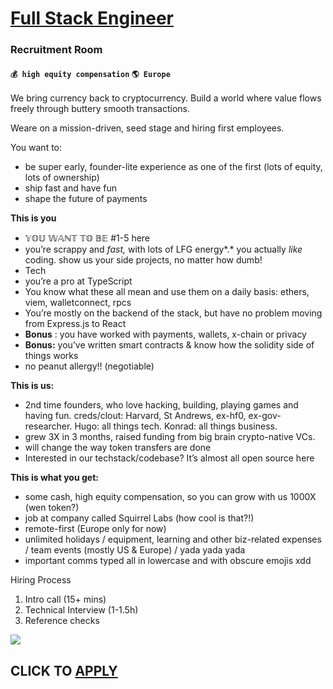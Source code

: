 # [Full Stack Engineer](https://www.remotewlb.com/apply/full-stack-engineer-90140)  
### Recruitment Room  
#### `💰 high equity compensation` `🌎 Europe`  

We bring currency back to cryptocurrency. Build a world where value flows freely through buttery smooth transactions.

Weare on a mission-driven, seed stage and hiring first employees.

You want to:

  * be super early, founder-lite experience as one of the first (lots of equity, lots of ownership)
  * ship fast and have fun
  * shape the future of payments

**This is you**

  * 𝕐𝕆𝕌 𝕎𝔸ℕ𝕋 𝕋𝕆 𝔹𝔼 #1-5 here
  * you’re scrappy and _fast,_ with lots of LFG energy*.* you actually _like_ coding. show us your side projects, no matter how dumb!
  * Tech
  * you’re a pro at TypeScript
  * You know what these all mean and use them on a daily basis: ethers, viem, walletconnect, rpcs
  * You’re mostly on the backend of the stack, but have no problem moving from Express.js to React
  * **Bonus** : you have worked with payments, wallets, x-chain or privacy
  * **Bonus:** you’ve written smart contracts & know how the solidity side of things works
  * no peanut allergy!! (negotiable)

**This is us:**

  * 2nd time founders, who love hacking, building, playing games and having fun. creds/clout: Harvard, St Andrews, ex-hf0, ex-gov-researcher. Hugo: all things tech. Konrad: all things business.
  * grew 3X in 3 months, raised funding from big brain crypto-native VCs.
  * will change the way token transfers are done
  * Interested in our techstack/codebase? It’s almost all open source here

**This is what you get:**

  * some cash, high equity compensation, so you can grow with us 1000X (wen token?)
  * job at company called Squirrel Labs (how cool is that?!)
  * remote-first (Europe only for now)
  * unlimited holidays / equipment, learning and other biz-related expenses / team events (mostly US & Europe) / yada yada yada
  * important comms typed all in lowercase and with obscure emojis xdd

  

Hiring Process

  1. Intro call (15+ mins)
  2. Technical Interview (1-1.5h)
  3. Reference checks

![](https://remotive.com/job/track/1905183/blank.gif?source=public_api)  
## CLICK TO [APPLY](https://www.remotewlb.com/apply/full-stack-engineer-90140)

